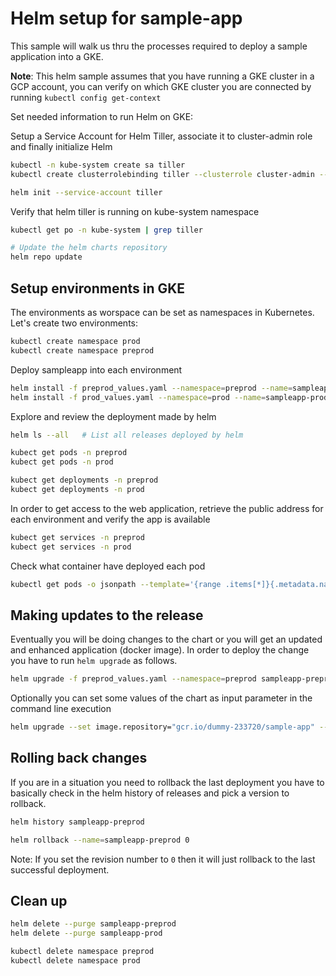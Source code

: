 # Helm setup for sample-app

This sample will walk us thru the processes required to deploy a sample application into a GKE.

**Note**: This helm sample assumes that you have running a GKE cluster in a GCP account, you can verify on which GKE cluster you are connected by running `kubectl config get-context`

Set needed information to run Helm on GKE:

Setup a Service Account for Helm Tiller, associate it to cluster-admin role and finally initialize Helm

```bash
kubectl -n kube-system create sa tiller
kubectl create clusterrolebinding tiller --clusterrole cluster-admin --serviceaccount=kube-system:tiller

helm init --service-account tiller
```

Verify that helm tiller is running on kube-system namespace

```bash
kubectl get po -n kube-system | grep tiller

# Update the helm charts repository
helm repo update
```

## Setup environments in GKE

The environments as worspace can be set as namespaces in Kubernetes. Let's create two environments:

```bash
kubectl create namespace prod
kubectl create namespace preprod
```

Deploy sampleapp into each environment

```bash
helm install -f preprod_values.yaml --namespace=preprod --name=sampleapp-preprod sampleapp-chart/  --wait
helm install -f prod_values.yaml --namespace=prod --name=sampleapp-prod sampleapp-chart  --wait
```

Explore and review the deployment made by helm

```bash
helm ls --all	# List all releases deployed by helm

kubect get pods -n preprod
kubect get pods -n prod

kubect get deployments -n preprod
kubect get deployments -n prod
```

In order to get access to the web application, retrieve the public address for each environment and verify the app is available

```bash
kubect get services -n preprod
kubect get services -n prod
```

Check what container have deployed each pod

```bash
kubectl get pods -o jsonpath --template='{range .items[*]}{.metadata.name}{"\t"}{"\t"}{.spec.containers[0].image}{"\n"}{end}' --all-namespaces
```

## Making updates to the release

Eventually you will be doing changes to the chart or you will get an updated and enhanced application (docker image). In order to deploy the change you have to run `helm upgrade` as follows.

```bash
helm upgrade -f preprod_values.yaml --namespace=preprod sampleapp-preprod ./sampleapp-chart  --wait
```

Optionally you can set some values of the chart as input parameter in the command line execution

```bash
helm upgrade --set image.repository="gcr.io/dummy-233720/sample-app" --set image.tag="v1" sampleapp-preprod sampleapp-chart/  --wait
```

## Rolling back changes

If you are in a situation you need to rollback the last deployment you have to basically check in the helm history of releases and pick a version to rollback. 

```bash
helm history sampleapp-preprod

helm rollback --name=sampleapp-preprod 0
```

Note: If you set the revision number to `0` then it will just rollback to the last successful deployment.

## Clean up

```bash
helm delete --purge sampleapp-preprod
helm delete --purge sampleapp-prod

kubectl delete namespace preprod
kubectl delete namespace prod
```
